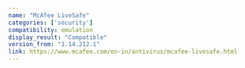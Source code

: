 ```yaml
---
name: "McAfee LiveSafe"
categories: ['security']
compatibility: emulation
display_result: "Compatible"
version_from: "1.14.212.1"
link: https://www.mcafee.com/en-in/antivirus/mcafee-livesafe.html
---
```


